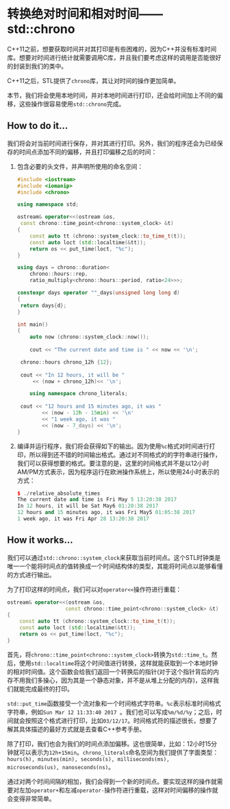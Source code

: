 # 转换绝对时间和相对时间——std::chrono

C++11之前，想要获取时间并对其打印是有些困难的，因为C++并没有标准时间库。想要对时间进行统计就需要调用C库，并且我们要考虑这样的调用是否能很好的封装到我们的类中。

C++11之后，STL提供了`chrono`库，其让对时间的操作更加简单。

本节，我们将会使用本地时间，并对本地时间进行打印，还会给时间加上不同的偏移，这些操作很容易使用`std::chrono`完成。

## How to do it...

我们将会对当前时间进行保存，并对其进行打印。另外，我们的程序还会为已经保存的时间点添加不同的偏移，并且打印偏移之后的时间：

1. 包含必要的头文件，并声明所使用的命名空间：

   ```c++
   #include <iostream>
   #include <iomanip>
   #include <chrono>
   
   using namespace std; 

   ostream& operator<<(ostream &os,
   	const chrono::time_point<chrono::system_clock> &t)
   {
       const auto tt (chrono::system_clock::to_time_t(t));
       const auto loct (std::localtime(&tt));
       return os << put_time(loct, "%c");
   }

   using days = chrono::duration<
       chrono::hours::rep,
       ratio_multiply<chrono::hours::period, ratio<24>>>;

   constexpr days operator ""_days(unsigned long long d)
   {
   	return days{d};
   }

   int main()
   {
       auto now (chrono::system_clock::now());
       
       cout << "The current date and time is " << now << '\n'; 

   	chrono::hours chrono_12h {12};
   	
   	cout << "In 12 hours, it will be "
   		<< (now + chrono_12h)<< '\n';

       using namespace chrono_literals;
       
   	cout << "12 hours and 15 minutes ago, it was "
           << (now - 12h - 15min) << '\n'
           << "1 week ago, it was "
           << (now - 7_days) << '\n';
   } 
   ```

8. 编译并运行程序，我们将会获得如下的输出。因为使用`%c`格式对时间进行打印，所以得到还不错的时间输出格式。通过对不同格式的的字符串进行操作，我们可以获得想要的格式。要注意的是，这里的时间格式并不是以12小时AM/PM方式表示，因为程序运行在欧洲操作系统上，所以使用24小时表示的方式：

   ```c++
   $ ./relative_absolute_times
   The current date and time is Fri May 5 13:20:38 2017
   In 12 hours, it will be Sat May6 01:20:38 2017
   12 hours and 15 minutes ago, it was Fri May5 01:05:38 2017
   1 week ago, it was Fri Apr 28 13:20:38 2017
   ```

## How it works...

我们可以通过`std::chrono::system_clock`来获取当前时间点。这个STL时钟类是唯一一个能将时间点的值转换成一个时间结构体的类型，其能将时间点以能够看懂的方式进行输出。

为了打印这样的时间点，我们可以对`operator<<`操作符进行重载：

```c++
ostream& operator<<(ostream &os,
				   const chrono::time_point<chrono::system_clock> &t)
{
    const auto tt (chrono::system_clock::to_time_t(t));
    const auto loct (std::localtime(&tt));
    return os << put_time(loct, "%c");
}
```

首先，将`chrono::time_point<chrono::system_clock>`转换为`std::time_t`。然后，使用`std::localtime`将这个时间值进行转换，这样就能获取到一个本地时钟的相对时间值。这个函数会给我们返回一个转换后的指针(对于这个指针背后的内存不用我们多操心，因为其是一个静态对象，并不是从堆上分配的内存)，这样我们就能完成最终的打印。

`std::put_time`函数接受一个流对象和一个时间格式字符串。`%c`表示标准时间格式字符串，例如`Sun Mar 12 11:33:40 2017 `。我们也可以写成`%m/%d/%y`；之后，时间就会按照这个格式进行打印，比如`03/12/17`。时间格式符的描述很长，想要了解其具体描述的最好方式就是去查看C++参考手册。

除了打印，我们也会为我们的时间点添加偏移。这也很简单，比如：12小时15分钟就可以表示为`12h+15min`。`chrono_literals`命名空间为我们提供了字面类型：`hours(h), minutes(min), seconds(s), milliseconds(ms), microseconds(us), nanoseconds(ns)`。

通过对两个时间间隔的相加，我们会得到一个新的时间点。要实现这样的操作就需要对左加`operator+`和左减`operator-`操作符进行重载，这样对时间偏移的操作就会变得非常简单。